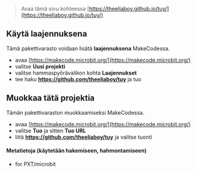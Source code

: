 
> Avaa tämä sivu kohteessa [https://theeliaboy.github.io/tuy/](https://theeliaboy.github.io/tuy/)

## Käytä laajennuksena

Tämä pakettivarasto voidaan lisätä **laajennuksena** MakeCodessa.

* avaa [https://makecode.microbit.org/](https://makecode.microbit.org/)
* valitse **Uusi projekti**
* valitse hammaspyörävalikon kohta **Laajennukset**
* tee haku **https://github.com/theeliaboy/tuy** ja tuo

## Muokkaa tätä projektia

Tämän pakettivaraston muokkaamiseksi MakeCodessa.

* avaa [https://makecode.microbit.org/](https://makecode.microbit.org/)
* valitse **Tuo** ja sitten **Tuo URL**
* liitä **https://github.com/theeliaboy/tuy** ja valitse tuonti

#### Metatietoja (käytetään hakemiseen, hahmontamiseen)

* for PXT/microbit
<script src="https://makecode.com/gh-pages-embed.js"></script><script>makeCodeRender("{{ site.makecode.home_url }}", "{{ site.github.owner_name }}/{{ site.github.repository_name }}");</script>
